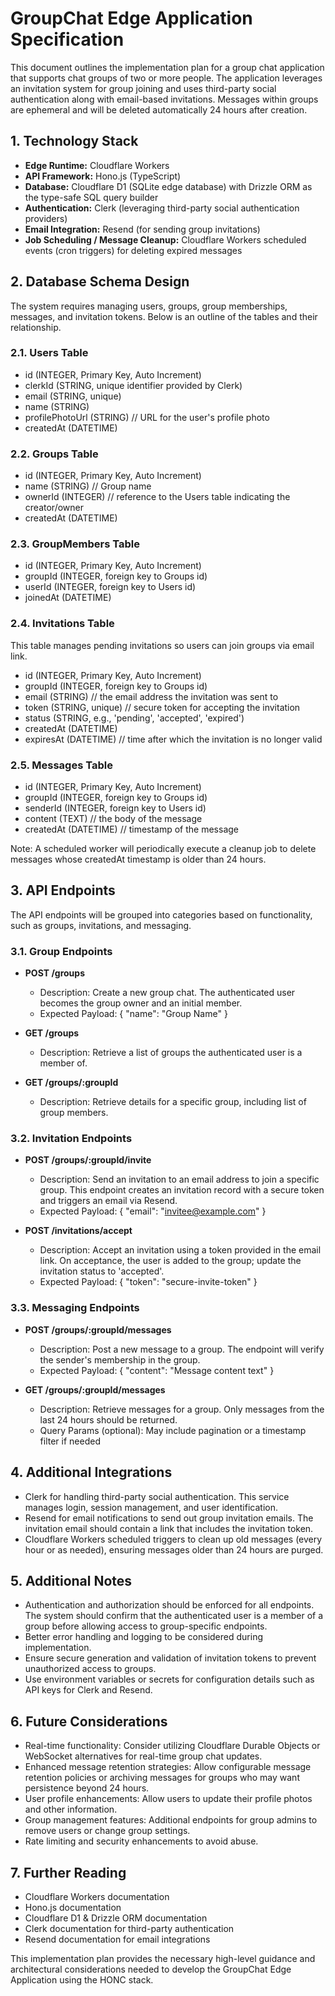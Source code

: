 # GroupChat Edge Application Specification

This document outlines the implementation plan for a group chat application that supports chat groups of two or more people. The application leverages an invitation system for group joining and uses third-party social authentication along with email-based invitations. Messages within groups are ephemeral and will be deleted automatically 24 hours after creation.

## 1. Technology Stack

- **Edge Runtime:** Cloudflare Workers
- **API Framework:** Hono.js (TypeScript)
- **Database:** Cloudflare D1 (SQLite edge database) with Drizzle ORM as the type-safe SQL query builder
- **Authentication:** Clerk (leveraging third-party social authentication providers)
- **Email Integration:** Resend (for sending group invitations)
- **Job Scheduling / Message Cleanup:** Cloudflare Workers scheduled events (cron triggers) for deleting expired messages

## 2. Database Schema Design

The system requires managing users, groups, group memberships, messages, and invitation tokens. Below is an outline of the tables and their relationship.

### 2.1. Users Table

- id (INTEGER, Primary Key, Auto Increment)
- clerkId (STRING, unique identifier provided by Clerk)
- email (STRING, unique)
- name (STRING)
- profilePhotoUrl (STRING)  // URL for the user's profile photo
- createdAt (DATETIME)

### 2.2. Groups Table

- id (INTEGER, Primary Key, Auto Increment)
- name (STRING)  // Group name
- ownerId (INTEGER)  // reference to the Users table indicating the creator/owner
- createdAt (DATETIME)

### 2.3. GroupMembers Table

- id (INTEGER, Primary Key, Auto Increment)
- groupId (INTEGER, foreign key to Groups id)
- userId (INTEGER, foreign key to Users id)
- joinedAt (DATETIME)

### 2.4. Invitations Table

This table manages pending invitations so users can join groups via email link.

- id (INTEGER, Primary Key, Auto Increment)
- groupId (INTEGER, foreign key to Groups id)
- email (STRING)  // the email address the invitation was sent to
- token (STRING, unique)  // secure token for accepting the invitation
- status (STRING, e.g., 'pending', 'accepted', 'expired')
- createdAt (DATETIME)
- expiresAt (DATETIME)  // time after which the invitation is no longer valid

### 2.5. Messages Table

- id (INTEGER, Primary Key, Auto Increment)
- groupId (INTEGER, foreign key to Groups id)
- senderId (INTEGER, foreign key to Users id)
- content (TEXT)  // the body of the message
- createdAt (DATETIME)  // timestamp of the message

Note: A scheduled worker will periodically execute a cleanup job to delete messages whose createdAt timestamp is older than 24 hours.

## 3. API Endpoints

The API endpoints will be grouped into categories based on functionality, such as groups, invitations, and messaging.

### 3.1. Group Endpoints

- **POST /groups**
  - Description: Create a new group chat. The authenticated user becomes the group owner and an initial member.
  - Expected Payload:
    {
      "name": "Group Name"
    }

- **GET /groups**
  - Description: Retrieve a list of groups the authenticated user is a member of.

- **GET /groups/:groupId**
  - Description: Retrieve details for a specific group, including list of group members.

### 3.2. Invitation Endpoints

- **POST /groups/:groupId/invite**
  - Description: Send an invitation to an email address to join a specific group. This endpoint creates an invitation record with a secure token and triggers an email via Resend.
  - Expected Payload:
    {
      "email": "invitee@example.com"
    }

- **POST /invitations/accept**
  - Description: Accept an invitation using a token provided in the email link. On acceptance, the user is added to the group; update the invitation status to 'accepted'.
  - Expected Payload:
    {
      "token": "secure-invite-token"
    }

### 3.3. Messaging Endpoints

- **POST /groups/:groupId/messages**
  - Description: Post a new message to a group. The endpoint will verify the sender's membership in the group.
  - Expected Payload:
    {
      "content": "Message content text"
    }

- **GET /groups/:groupId/messages**
  - Description: Retrieve messages for a group. Only messages from the last 24 hours should be returned.
  - Query Params (optional): May include pagination or a timestamp filter if needed

## 4. Additional Integrations

- Clerk for handling third-party social authentication. This service manages login, session management, and user identification.
- Resend for email notifications to send out group invitation emails. The invitation email should contain a link that includes the invitation token.
- Cloudflare Workers scheduled triggers to clean up old messages (every hour or as needed), ensuring messages older than 24 hours are purged.

## 5. Additional Notes

- Authentication and authorization should be enforced for all endpoints. The system should confirm that the authenticated user is a member of a group before allowing access to group-specific endpoints.
- Better error handling and logging to be considered during implementation.
- Ensure secure generation and validation of invitation tokens to prevent unauthorized access to groups.
- Use environment variables or secrets for configuration details such as API keys for Clerk and Resend.

## 6. Future Considerations

- Real-time functionality: Consider utilizing Cloudflare Durable Objects or WebSocket alternatives for real-time group chat updates.
- Enhanced message retention strategies: Allow configurable message retention policies or archiving messages for groups who may want persistence beyond 24 hours.
- User profile enhancements: Allow users to update their profile photos and other information.
- Group management features: Additional endpoints for group admins to remove users or change group settings.
- Rate limiting and security enhancements to avoid abuse.

## 7. Further Reading

- Cloudflare Workers documentation
- Hono.js documentation
- Cloudflare D1 & Drizzle ORM documentation
- Clerk documentation for third-party authentication
- Resend documentation for email integrations

This implementation plan provides the necessary high-level guidance and architectural considerations needed to develop the GroupChat Edge Application using the HONC stack.